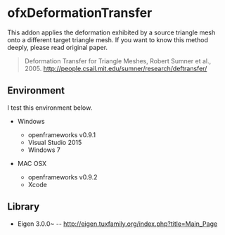 # ofxDeformationTransfer
This addon applies the deformation exhibited by a source triangle mesh onto a different target triangle mesh. If you want to know this method deeply, please read original paper.
> Deformation Transfer for Triangle Meshes, Robert Sumner et al., 2005.
> http://people.csail.mit.edu/sumner/research/deftransfer/

## Environment
I test this environment below.

- Windows
	- openframeworks v0.9.1
	- Visual Studio 2015
	- Windows 7

- MAC OSX
	- openframeworks v0.9.2
	- Xcode

## Library
- Eigen 3.0.0~
-- http://eigen.tuxfamily.org/index.php?title=Main_Page 


